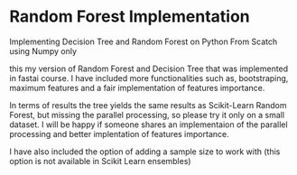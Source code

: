 # Random Forest Implementation

Implementing Decision Tree and Random Forest on Python From Scatch using Numpy only

this my version of Random Forest and Decision Tree that was implemented in fastai course. I have included more functionalities such as,
bootstraping, maximum features and a fair implementation of features importance.

In terms of results the tree yields the same results as Scikit-Learn Random Forest, but missing the parallel processing, so please try it
only on a small dataset. I will be happy if someone shares an implementaion of the parallel processing and better implentation of features importance.

I have also included the option of adding a sample size to work with (this option is not available in Scikit Learn ensembles)





